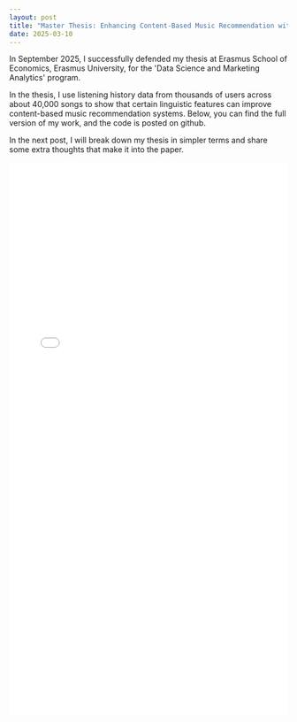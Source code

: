 ```yaml
---
layout: post
title: "Master Thesis: Enhancing Content-Based Music Recommendation with Lyrical Features"
date: 2025-03-10
---
```


In September 2025, I successfully defended my thesis at Erasmus School of Economics, Erasmus University, for the 'Data Science and Marketing Analytics' program.

In the thesis, I use listening history data from thousands of users across about 40,000 songs to show that certain linguistic features can improve content-based music recommendation systems.
Below, you can find the full version of my work, and the code is posted on github.

In the next post, I will break down my thesis in simpler terms and share some extra thoughts that make it into the paper.

<iframe src="/assets/master_thesis.pdf" width="100%" height="1000px" style="border: none;"></iframe>


